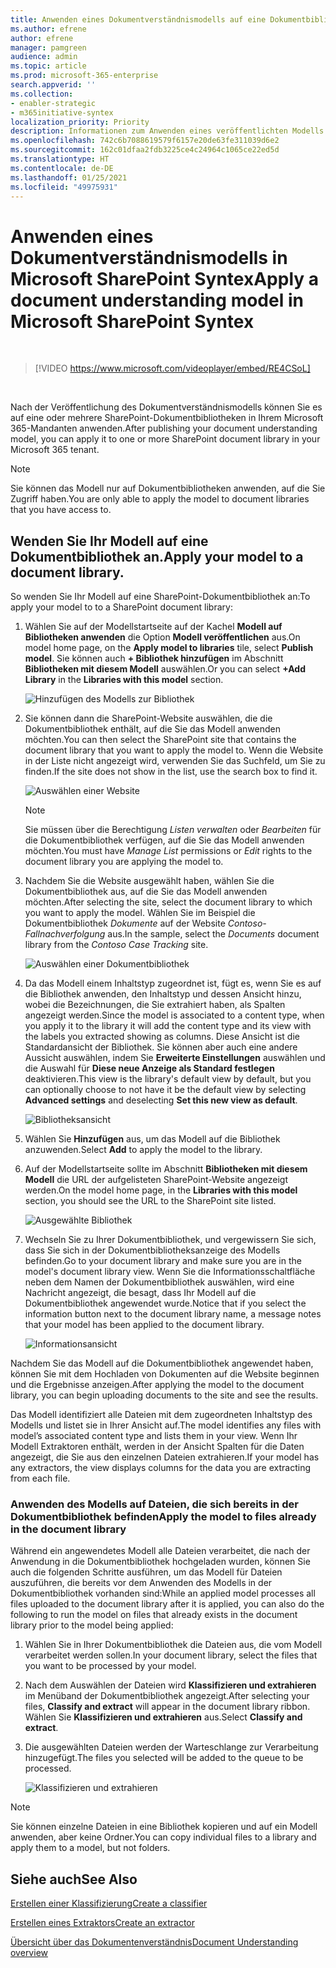 ```yaml
---
title: Anwenden eines Dokumentverständnismodells auf eine Dokumentbibliothek
ms.author: efrene
author: efrene
manager: pamgreen
audience: admin
ms.topic: article
ms.prod: microsoft-365-enterprise
search.appverid: ''
ms.collection:
- enabler-strategic
- m365initiative-syntex
localization_priority: Priority
description: Informationen zum Anwenden eines veröffentlichten Modells auf eine SharePoint-Dokumentbibliothek
ms.openlocfilehash: 742c6b7088619579f6157e20de63fe311039d6e2
ms.sourcegitcommit: 162c01dfaa2fdb3225ce4c24964c1065ce22ed5d
ms.translationtype: HT
ms.contentlocale: de-DE
ms.lasthandoff: 01/25/2021
ms.locfileid: "49975931"
---
```

# <a name="apply-a-document-understanding-model-in-microsoft-sharepoint-syntex"></a><span data-ttu-id="f13f0-103">Anwenden eines Dokumentverständnismodells in Microsoft SharePoint Syntex</span><span class="sxs-lookup"><span data-stu-id="f13f0-103">Apply a document understanding model in Microsoft SharePoint Syntex</span></span>

</br>

> [!VIDEO https://www.microsoft.com/videoplayer/embed/RE4CSoL]

</br>

<span data-ttu-id="f13f0-104">Nach der Veröffentlichung des Dokumentverständnismodells können Sie es auf eine oder mehrere SharePoint-Dokumentbibliotheken in Ihrem Microsoft 365-Mandanten anwenden.</span><span class="sxs-lookup"><span data-stu-id="f13f0-104">After publishing your document understanding model, you can apply it to one or more SharePoint document library in your Microsoft 365 tenant.</span></span>

> [!NOTE]
> <span data-ttu-id="f13f0-105">Sie können das Modell nur auf Dokumentbibliotheken anwenden, auf die Sie Zugriff haben.</span><span class="sxs-lookup"><span data-stu-id="f13f0-105">You are only able to apply the model to document libraries that you have access to.</span></span>


## <a name="apply-your-model-to-a-document-library"></a><span data-ttu-id="f13f0-106">Wenden Sie Ihr Modell auf eine Dokumentbibliothek an.</span><span class="sxs-lookup"><span data-stu-id="f13f0-106">Apply your model to a document library.</span></span>

<span data-ttu-id="f13f0-107">So wenden Sie Ihr Modell auf eine SharePoint-Dokumentbibliothek an:</span><span class="sxs-lookup"><span data-stu-id="f13f0-107">To apply your model to to a SharePoint document library:</span></span>

1. <span data-ttu-id="f13f0-108">Wählen Sie auf der Modellstartseite auf der Kachel **Modell auf Bibliotheken anwenden** die Option **Modell veröffentlichen** aus.</span><span class="sxs-lookup"><span data-stu-id="f13f0-108">On model home page, on the **Apply model to libraries** tile, select **Publish model**.</span></span> <span data-ttu-id="f13f0-109">Sie können auch  **+ Bibliothek hinzufügen** im Abschnitt **Bibliotheken mit diesem Modell** auswählen.</span><span class="sxs-lookup"><span data-stu-id="f13f0-109">Or you can select  **+Add Library** in the **Libraries with this model** section.</span></span> </br>

    ![Hinzufügen des Modells zur Bibliothek](../media/content-understanding/apply-to-library.png)</br>

2. <span data-ttu-id="f13f0-111">Sie können dann die SharePoint-Website auswählen, die die Dokumentbibliothek enthält, auf die Sie das Modell anwenden möchten.</span><span class="sxs-lookup"><span data-stu-id="f13f0-111">You can then select the SharePoint site that contains the document library that you want to apply the model to.</span></span> <span data-ttu-id="f13f0-112">Wenn die Website in der Liste nicht angezeigt wird, verwenden Sie das Suchfeld, um Sie zu finden.</span><span class="sxs-lookup"><span data-stu-id="f13f0-112">If the site does not show in the list, use the search box to find it.</span></span></br>

    ![Auswählen einer Website](../media/content-understanding/site-search.png)</br>

    > [!NOTE]
    > <span data-ttu-id="f13f0-114">Sie müssen über die Berechtigung *Listen verwalten* oder *Bearbeiten* für die Dokumentbibliothek verfügen, auf die Sie das Modell anwenden möchten.</span><span class="sxs-lookup"><span data-stu-id="f13f0-114">You must have *Manage List* permissions or *Edit* rights to the document library you are applying the model to.</span></span></br>

3. <span data-ttu-id="f13f0-115">Nachdem Sie die Website ausgewählt haben, wählen Sie die Dokumentbibliothek aus, auf die Sie das Modell anwenden möchten.</span><span class="sxs-lookup"><span data-stu-id="f13f0-115">After selecting the site, select the document library to which you want to apply the model.</span></span> <span data-ttu-id="f13f0-116">Wählen Sie im Beispiel die Dokumentbibliothek *Dokumente* auf der Website *Contoso-Fallnachverfolgung* aus.</span><span class="sxs-lookup"><span data-stu-id="f13f0-116">In the sample, select the *Documents* document library from the *Contoso Case Tracking* site.</span></span></br>

    ![Auswählen einer Dokumentbibliothek](../media/content-understanding/select-doc-library.png)</br>

4. <span data-ttu-id="f13f0-118">Da das Modell einem Inhaltstyp zugeordnet ist, fügt es, wenn Sie es auf die Bibliothek anwenden, den Inhaltstyp und dessen Ansicht hinzu, wobei die Bezeichnungen, die Sie extrahiert haben, als Spalten angezeigt werden.</span><span class="sxs-lookup"><span data-stu-id="f13f0-118">Since the model is associated to a content type, when you apply it to the library it will add the content type and its view with the labels you extracted showing as columns.</span></span> <span data-ttu-id="f13f0-119">Diese Ansicht ist die Standardansicht der Bibliothek. Sie können aber auch eine andere Aussicht auswählen, indem Sie **Erweiterte Einstellungen** auswählen und die Auswahl für **Diese neue Anzeige als Standard festlegen** deaktivieren.</span><span class="sxs-lookup"><span data-stu-id="f13f0-119">This view is the library's default view by default, but you can optionally choose to not have it be the default view by selecting **Advanced settings** and deselecting **Set this new view as default**.</span></span></br>

    ![Bibliotheksansicht](../media/content-understanding/library-view.png)</br>

5. <span data-ttu-id="f13f0-121">Wählen Sie **Hinzufügen** aus, um das Modell auf die Bibliothek anzuwenden.</span><span class="sxs-lookup"><span data-stu-id="f13f0-121">Select **Add** to apply the model to the library.</span></span> 
6. <span data-ttu-id="f13f0-122">Auf der Modellstartseite sollte im Abschnitt **Bibliotheken mit diesem Modell** die URL der aufgelisteten SharePoint-Website angezeigt werden.</span><span class="sxs-lookup"><span data-stu-id="f13f0-122">On the model home page, in the **Libraries with this model** section, you should see the URL to the SharePoint site listed.</span></span></br>

    ![Ausgewählte Bibliothek](../media/content-understanding/selected-library.png)</br>

7. <span data-ttu-id="f13f0-124">Wechseln Sie zu Ihrer Dokumentbibliothek, und vergewissern Sie sich, dass Sie sich in der Dokumentbibliotheksanzeige des Modells befinden.</span><span class="sxs-lookup"><span data-stu-id="f13f0-124">Go to your document library and make sure you are in the model's document library view.</span></span> <span data-ttu-id="f13f0-125">Wenn Sie die Informationsschaltfläche neben dem Namen der Dokumentbibliothek auswählen, wird eine Nachricht angezeigt, die besagt, dass Ihr Modell auf die Dokumentbibliothek angewendet wurde.</span><span class="sxs-lookup"><span data-stu-id="f13f0-125">Notice that if you select the information button next to the document library name, a message notes that your model has been applied to the document library.</span></span>

    ![Informationsansicht](../media/content-understanding/info-du.png)</br> 


<span data-ttu-id="f13f0-127">Nachdem Sie das Modell auf die Dokumentbibliothek angewendet haben, können Sie mit dem Hochladen von Dokumenten auf die Website beginnen und die Ergebnisse anzeigen.</span><span class="sxs-lookup"><span data-stu-id="f13f0-127">After applying the model to the document library, you can begin uploading documents to the site and see the results.</span></span>

<span data-ttu-id="f13f0-128">Das Modell identifiziert alle Dateien mit dem zugeordneten Inhaltstyp des Modells und listet sie in Ihrer Ansicht auf.</span><span class="sxs-lookup"><span data-stu-id="f13f0-128">The model identifies any files with model’s associated content type and lists them in your view.</span></span> <span data-ttu-id="f13f0-129">Wenn Ihr Modell Extraktoren enthält, werden in der Ansicht Spalten für die Daten angezeigt, die Sie aus den einzelnen Dateien extrahieren.</span><span class="sxs-lookup"><span data-stu-id="f13f0-129">If your model has any extractors, the view displays columns for the data you are extracting from each file.</span></span>

### <a name="apply-the-model-to-files-already-in-the-document-library"></a><span data-ttu-id="f13f0-130">Anwenden des Modells auf Dateien, die sich bereits in der Dokumentbibliothek befinden</span><span class="sxs-lookup"><span data-stu-id="f13f0-130">Apply the model to files already in the document library</span></span>

<span data-ttu-id="f13f0-131">Während ein angewendetes Modell alle Dateien verarbeitet, die nach der Anwendung in die Dokumentbibliothek hochgeladen wurden, können Sie auch die folgenden Schritte ausführen, um das Modell für Dateien auszuführen, die bereits vor dem Anwenden des Modells in der Dokumentbibliothek vorhanden sind:</span><span class="sxs-lookup"><span data-stu-id="f13f0-131">While an applied model processes all files uploaded to the document library after it is applied, you can also do the following to run the model on files that already exists in the document library prior to the model being applied:</span></span>

1. <span data-ttu-id="f13f0-132">Wählen Sie in Ihrer Dokumentbibliothek die Dateien aus, die vom Modell verarbeitet werden sollen.</span><span class="sxs-lookup"><span data-stu-id="f13f0-132">In your document library, select the files that you want to be processed by your model.</span></span>
2. <span data-ttu-id="f13f0-133">Nach dem Auswählen der Dateien wird **Klassifizieren und extrahieren** im Menüband der Dokumentbibliothek angezeigt.</span><span class="sxs-lookup"><span data-stu-id="f13f0-133">After selecting your files, **Classify and extract** will appear in the document library ribbon.</span></span> <span data-ttu-id="f13f0-134">Wählen Sie **Klassifizieren und extrahieren** aus.</span><span class="sxs-lookup"><span data-stu-id="f13f0-134">Select **Classify and extract**.</span></span>
3. <span data-ttu-id="f13f0-135">Die ausgewählten Dateien werden der Warteschlange zur Verarbeitung hinzugefügt.</span><span class="sxs-lookup"><span data-stu-id="f13f0-135">The files you selected will be added to the queue to be processed.</span></span>

      ![Klassifizieren und extrahieren](../media/content-understanding/extract-classify.png)</br> 

> [!NOTE]
> <span data-ttu-id="f13f0-137">Sie können einzelne Dateien in eine Bibliothek kopieren und auf ein Modell anwenden, aber keine Ordner.</span><span class="sxs-lookup"><span data-stu-id="f13f0-137">You can copy individual files to a library and apply them to a model, but not folders.</span></span>

## <a name="see-also"></a><span data-ttu-id="f13f0-138">Siehe auch</span><span class="sxs-lookup"><span data-stu-id="f13f0-138">See Also</span></span>
[<span data-ttu-id="f13f0-139">Erstellen einer Klassifizierung</span><span class="sxs-lookup"><span data-stu-id="f13f0-139">Create a classifier</span></span>](create-a-classifier.md)

[<span data-ttu-id="f13f0-140">Erstellen eines Extraktors</span><span class="sxs-lookup"><span data-stu-id="f13f0-140">Create an extractor</span></span>](create-an-extractor.md)

[<span data-ttu-id="f13f0-141">Übersicht über das Dokumentenverständnis</span><span class="sxs-lookup"><span data-stu-id="f13f0-141">Document Understanding overview</span></span>](document-understanding-overview.md)


